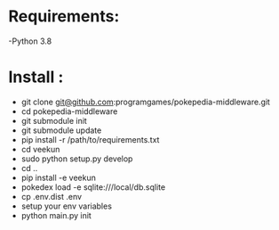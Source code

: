 # Requirements:

-Python 3.8

# Install :

- git clone git@github.com:programgames/pokepedia-middleware.git
- cd pokepedia-middleware
- git submodule init
- git submodule update
- pip install -r /path/to/requirements.txt
- cd veekun 
- sudo python setup.py develop
- cd ..
- pip install -e veekun
- pokedex load -e sqlite:///local/db.sqlite
- cp .env.dist .env
- setup your env variables
- python main.py init